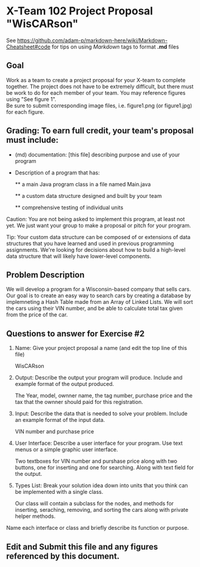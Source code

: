 # X-Team 102 Project Proposal "WisCARson"

See https://github.com/adam-p/markdown-here/wiki/Markdown-Cheatsheet#code for tips on using *Markdown* tags to format __.md__ files

## Goal

Work as a team to create a project proposal for your X-team to complete together.
The project does not have to be extremely difficult,
but there must be work to do for each member of your team.
You may reference figures using "See figure 1".  
Be sure to submit corresponding image files, i.e. figure1.png (or figure1.jpg) for each figure.

## Grading: To earn full credit, your team's proposal must include:

* (md) documentation: [this file] describing purpose and use of your program

* Description of a program that has:

  ** a main Java program class in a file named Main.java
  
  ** a custom data structure designed and built by your team
  
  ** comprehensive testing of individual units
  
 Caution: You are not being asked to implement this program, at least not yet. 
 We just want your group to make a proposal or pitch for your program.
 
 Tip: Your custom data structure can be composed of or extensions of data structures that you have learned and used in previous programming assignments.  We're looking for decisions about how to build a high-level data structure that will likely have lower-level components.

## Problem Description

We will develop a program for a Wisconsin-based company that sells cars. Our goal is to create an easy way to search cars by creating a database by implemneting a Hash Table made from an Array of Linked Lists. We will sort the cars using their VIN number, and be able to calculate total tax given from the price of the car. 

## Questions to answer for Exercise #2

1. Name: Give your project proposal a name (and edit the top line of this file)

   WisCARson

2. Output: Describe the output your program will produce.  Include and example format of the output produced.

   The Year, model, ownner name, the tag number, purchase price and the tax that the ownner should paid for this registration.


3. Input: Describe the data that is needed to solve your problem. Include an example format of the input data.
 
    VIN number and purchase price

4. User Interface: Describe a user interface for your program.  Use text menus or a simple graphic user interface.
 
    Two textboxes for VIN number and purshase price along with two buttons, one for inserting and one for searching. Along with text field for the output. 

5. Types List: Break your solution idea down into units that you think can be implemented with a single class.

    Our class will contain a subclass for the nodes, and methods for inserting, seraching, removing, and sorting the cars along with private helper methods.

Name each interface or class and briefly describe its function or purpose.



## Edit and Submit this file and any figures referenced by this document.

